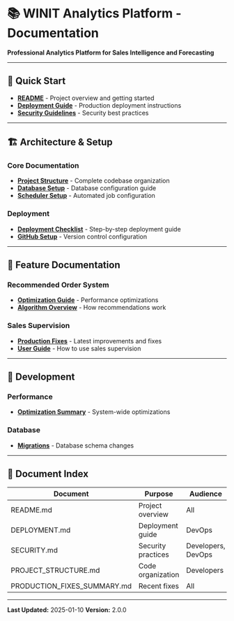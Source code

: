 # 📚 WINIT Analytics Platform - Documentation

**Professional Analytics Platform for Sales Intelligence and Forecasting**

---

## 📖 Quick Start

- **[README](../README.md)** - Project overview and getting started
- **[Deployment Guide](./deployment/DEPLOYMENT.md)** - Production deployment instructions
- **[Security Guidelines](./SECURITY.md)** - Security best practices

---

## 🏗️ Architecture & Setup

### Core Documentation
- **[Project Structure](./architecture/PROJECT_STRUCTURE.md)** - Complete codebase organization
- **[Database Setup](./setup/RECOMMENDATION_DATABASE_SETUP.md)** - Database configuration guide
- **[Scheduler Setup](./setup/AUTOMATIC_SCHEDULER_SETUP.md)** - Automated job configuration

### Deployment
- **[Deployment Checklist](./deployment/DEPLOYMENT_CHECKLIST.md)** - Step-by-step deployment guide
- **[GitHub Setup](./setup/GITHUB_SETUP.md)** - Version control configuration

---

## 🚀 Feature Documentation

### Recommended Order System
- **[Optimization Guide](./features/RECOMMENDED_ORDER_OPTIMIZATION.md)** - Performance optimizations
- **[Algorithm Overview](./features/recommendation-algorithm.md)** - How recommendations work

### Sales Supervision
- **[Production Fixes](./features/PRODUCTION_FIXES_SUMMARY.md)** - Latest improvements and fixes
- **[User Guide](./features/sales-supervision-guide.md)** - How to use sales supervision

---

## 🔧 Development

### Performance
- **[Optimization Summary](./optimization/OPTIMIZATION_SUMMARY.md)** - System-wide optimizations

### Database
- **[Migrations](../backend/database/migrations/)** - Database schema changes

---

## 📝 Document Index

| Document | Purpose | Audience |
|----------|---------|----------|
| README.md | Project overview | All |
| DEPLOYMENT.md | Deployment guide | DevOps |
| SECURITY.md | Security practices | Developers, DevOps |
| PROJECT_STRUCTURE.md | Code organization | Developers |
| PRODUCTION_FIXES_SUMMARY.md | Recent fixes | All |

---

**Last Updated:** 2025-01-10
**Version:** 2.0.0
